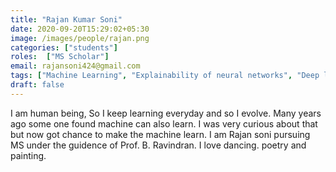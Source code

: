 ```yaml
---
title: "Rajan Kumar Soni"
date: 2020-09-20T15:29:02+05:30
image: /images/people/rajan.png
categories: ["students"]
roles:  ["MS Scholar"]
email: rajansoni424@gmail.com
tags: ["Machine Learning", "Explainability of neural networks", "Deep learning"]
draft: false
---
```

I am human being, So I keep learning everyday and so I evolve. Many years ago some one found machine can also learn. I was very curious about that but now got chance to make the machine learn. I am Rajan soni pursuing MS under the guidence of Prof. B. Ravindran. I love dancing. poetry and painting.